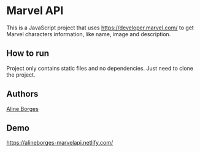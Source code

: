 # Marvel API

This is a JavaScript project that uses https://developer.marvel.com/ to get Marvel characters information, like name, image and description.


## How to run
Project only contains static files and no dependencies. Just need to clone the project.

## Authors

[Aline Borges](https://github.com/AlineBorges)


## Demo
https://alineborges-marvelapi.netlify.com/
